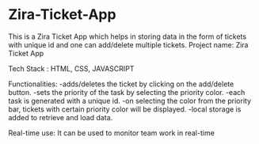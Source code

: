 # Zira-Ticket-App
This is a Zira Ticket App which helps in storing data in the form of tickets with unique id and one can add/delete multiple tickets. 
Project name: Zira Ticket App

Tech Stack : HTML, CSS, JAVASCRIPT 


Functionalities:
-adds/deletes the ticket by clicking on the add/delete button.
-sets the priority of the task by selecting the priority color.
-each task is generated with a unique id.
-on selecting the color from the priority bar, tickets with certain priority color will be displayed.
-local storage is added to retrieve and load data.


Real-time use: It can be used to monitor team work in real-time

